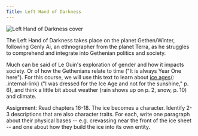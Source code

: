 ```yaml
---
Title: Left Hand of Darkness
---
```


![Left Hand of Darkness cover](/rda/assets/lhod-cover.png)

The Left Hand of Darkness takes place on the planet Gethen/Winter, following Genly Ai, an ethnographer from the planet Terra, as he struggles to comprehend and integrate into Gethenian politics and society.

Much can be said of Le Guin's exploration of gender and how it impacts society. Or of how the Gethenians relate to time ("It is always Year One here"). For this course, we will use this text to learn about [ice ages](/rda/paleocliamte/cccf-ice-ages){: .internal-link} ("I was dressed for the Ice Age and not for the sunshine," p. 6), and think a little bit about weather (rain shows up on p. 2, snow, p. 10) and climate.

Assignment: Read chapters 16-18. The ice becomes a character. Identify 2-3 descriptions that are also character traits. For each, write one paragraph about their physical bases -- e.g. crevassing near the front of the ice sheet -- and one about how they build the ice into its own entity. 